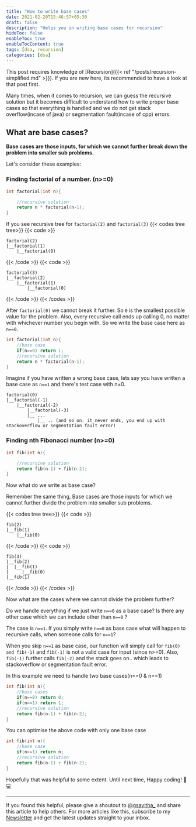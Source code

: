 ```yaml
---
title: "How to write base cases"
date: 2021-02-20T15:46:57+05:30
draft: false
description: "Helps you in writing base cases for recursion"
hideToc: false
enableToc: true
enableTocContent: true
tags: [dsa, recursion]
categories: [dsa]
---
```


This post requires knowledge of [Recursion]({{< ref "/posts/recursion-simplified.md" >}}). If you are new here, its recommended to have a look at that post first.

Many times, when it comes to recursion, we can guess the recursive solution but it becomes difficult to understand how to write proper base cases so that everything is handled and we do not get stack overflow(incase of java) or segmentation fault(incase of cpp) errors.

## What are base cases?

**Base cases are those inputs, for which we cannot further break down the problem into smaller sub problems.**

Let's consider these examples:

### Finding factorial of a number. (n>=0)

```cpp
int factorial(int n){

    //recursive solution
    return n * factorial(n-1);
}
```

If you see recursive tree for `factorial(2)` and `factorial(3)`
{{< codes tree tree>}}
{{< code >}}

```tree
factorial(2)
|__factorial(1)
    |__factorial(0)
```

{{< /code >}}
{{< code >}}

```tree
factorial(3)
|__factorial(2)
    |__factorial(1)
        |__factorial(0)
```

{{< /code >}}
{{< /codes >}}

After `factorial(0)` we cannot break it further. So `0` is the smallest possible value for the problem. Also, every recursive call ends up calling 0, no matter with whichever number you begin with. So we write the base case here as `n==0`.

```cpp {hl_lines = [3]}
int factorial(int n){
    //base case
    if(n==0) return 1;
    //recursive solution
    return n * factorial(n-1);
}
```

Imagine if you have written a wrong base case, lets say you have written a base case as `n==1` and there's test case with n=0.

```tree
factorial(0)
|__factorial(-1)
    |__factorial(-2)
        |__factorial(-3)
        |__ ...
            |__ .. (and so on. it never ends, you end up with stackoverflow or segmentation fault error)
```

### Finding nth Fibonacci number (n>=0)

```cpp
int fib(int n){

    //recursive solution
    return fib(n-1) + fib(n-2);
}
```

Now what do we write as base case?

Remember the same thing, Base cases are those inputs for which we cannot further divide the problem into smaller sub problems.

{{< codes tree tree>}}
{{< code >}}

```tree
fib(2)
|__fib(1)
    |__fib(0)
```

{{< /code >}}
{{< code >}}

```tree
fib(3)
|__fib(2)
|  |__fib(1)
|     |__fib(0)
|__fib(1)
```

{{< /code >}}
{{< /codes >}}

Now what are the cases where we cannot divide the problem further?

Do we handle everything if we just write `n==0` as a base case? Is there any other case which we can include other than `n==0` ?

The case is `n==1`. If you simply write `n==0` as base case what will happen to recursive calls, when someone calls for `n==1`?

When you skip `n==1` as base case, our function will simply call for `fib(0) and fib(-1)` and `fib(-1)` is not a valid case for input (since n>=0). Also, `fib(-1)` further calls `fib(-2)` and the stack goes on.. which leads to stackoverflow or segmentation fault error.

In this example we need to handle two base cases(n==0 & n==1)

```cpp {hl_lines = [3,4]}
int fib(int n){
    //base cases
    if(n==0) return 0;
    if(n==1) return 1;
    //recursive solution
    return fib(n-1) + fib(n-2);
}
```

You can optimise the above code with only one base case

```cpp {hl_lines = [3]}
int fib(int n){
    //base case
    if(n<=1) return n;
    //recursive solution
    return fib(n-1) + fib(n-2);
}
```

Hopefully that was helpful to some extent. Until next time, Happy coding! :tada: :computer:

---

If you found this helpful, please give a shoutout to [@gsavitha_](https://twitter.com/gsavitha_) and share this article to help others. For more articles like this, subscribe to my [Newsletter](https://www.getrevue.co/profile/gsavitha) and get the latest updates straight to your inbox.
